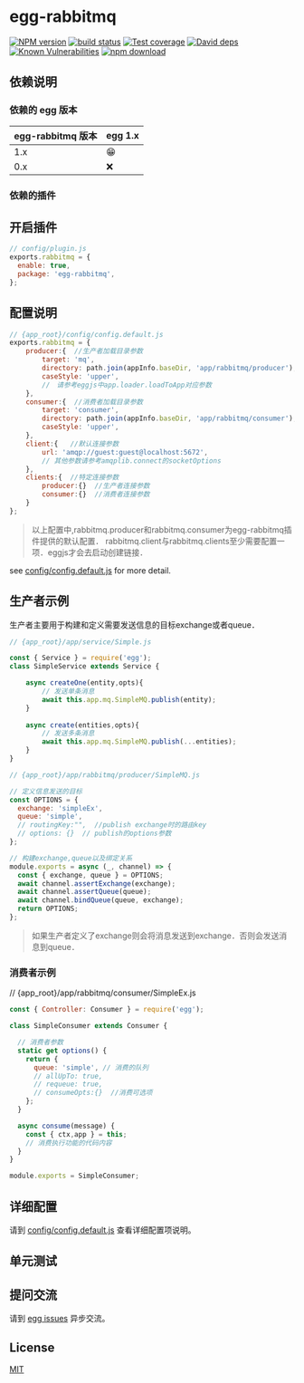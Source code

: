 # egg-rabbitmq

[![NPM version][npm-image]][npm-url]
[![build status][travis-image]][travis-url]
[![Test coverage][codecov-image]][codecov-url]
[![David deps][david-image]][david-url]
[![Known Vulnerabilities][snyk-image]][snyk-url]
[![npm download][download-image]][download-url]

[npm-image]: https://img.shields.io/npm/v/egg-rabbitmq.svg?style=flat-square
[npm-url]: https://npmjs.org/package/egg-rabbitmq
[travis-image]: https://img.shields.io/travis/eggjs/egg-rabbitmq.svg?style=flat-square
[travis-url]: https://travis-ci.org/eggjs/egg-rabbitmq
[codecov-image]: https://img.shields.io/codecov/c/github/eggjs/egg-rabbitmq.svg?style=flat-square
[codecov-url]: https://codecov.io/github/eggjs/egg-rabbitmq?branch=master
[david-image]: https://img.shields.io/david/eggjs/egg-rabbitmq.svg?style=flat-square
[david-url]: https://david-dm.org/eggjs/egg-rabbitmq
[snyk-image]: https://snyk.io/test/npm/egg-rabbitmq/badge.svg?style=flat-square
[snyk-url]: https://snyk.io/test/npm/egg-rabbitmq
[download-image]: https://img.shields.io/npm/dm/egg-rabbitmq.svg?style=flat-square
[download-url]: https://npmjs.org/package/egg-rabbitmq

<!--
Description here.
-->

## 依赖说明

### 依赖的 egg 版本

egg-rabbitmq 版本 | egg 1.x
--- | ---
1.x | 😁
0.x | ❌

### 依赖的插件
<!--

如果有依赖其它插件，请在这里特别说明。如

- security
- multipart

-->

## 开启插件

```js
// config/plugin.js
exports.rabbitmq = {
  enable: true,
  package: 'egg-rabbitmq',
};
```

## 配置说明

```js
// {app_root}/config/config.default.js
exports.rabbitmq = {
    producer:{  //生产者加载目录参数
        target: 'mq',
        directory: path.join(appInfo.baseDir, 'app/rabbitmq/producer'),
        caseStyle: 'upper',
        //　请参考eggjs中app.loader.loadToApp对应参数
    },
    consumer:{  //消费者加载目录参数
        target: 'consumer',
        directory: path.join(appInfo.baseDir, 'app/rabbitmq/consumer'),
        caseStyle: 'upper',
    },
    client:{   //默认连接参数
        url: 'amqp://guest:guest@localhost:5672',
        // 其他参数请参考amqplib.connect的socketOptions
    },
    clients:{  //特定连接参数
        producer:{}  //生产者连接参数
        consumer:{}  //消费者连接参数
    }
};
```

> 以上配置中,rabbitmq.producer和rabbitmq.consumer为egg-rabbitmq插件提供的默认配置．
> rabbitmq.client与rabbitmq.clients至少需要配置一项．eggjs才会去启动创建链接．

see [config/config.default.js](config/config.default.js) for more detail.

## 生产者示例 ##
生产者主要用于构建和定义需要发送信息的目标exchange或者queue．
``` javascript
// {app_root}/app/service/Simple.js

const { Service } = require('egg');
class SimpleService extends Service {

    async createOne(entity,opts){
        // 发送单条消息
        await this.app.mq.SimpleMQ.publish(entity);
    }
    
    async create(entities,opts){
        // 发送多条消息
        await this.app.mq.SimpleMQ.publish(...entities);
    }
}

```

``` javascript
// {app_root}/app/rabbitmq/producer/SimpleMQ.js

// 定义信息发送的目标
const OPTIONS = {
  exchange: 'simpleEx',
  queue: 'simple',
  // routingKey:"",  //publish exchange时的路由key
  // options: {}  // publish的options参数
};

// 构建exchange,queue以及绑定关系
module.exports = async (_, channel) => {
  const { exchange, queue } = OPTIONS;
  await channel.assertExchange(exchange);
  await channel.assertQueue(queue);
  await channel.bindQueue(queue, exchange);
  return OPTIONS;
};

```

> 如果生产者定义了exchange则会将消息发送到exchange．否则会发送消息到queue．

### 消费者示例 ###
// {app_root}/app/rabbitmq/consumer/SimpleEx.js

``` javascript
const { Controller: Consumer } = require('egg');

class SimpleConsumer extends Consumer {

  // 消费者参数
  static get options() {
    return {
      queue: 'simple', // 消费的队列
      // allUpTo: true,
      // requeue: true,
      // consumeOpts:{}  //消费可选项
    };
  }

  async consume(message) {
    const { ctx,app } = this;
    // 消费执行功能的代码内容
  }
}

module.exports = SimpleConsumer;
```
## 详细配置

请到 [config/config.default.js](config/config.default.js) 查看详细配置项说明。

## 单元测试

<!-- 描述如何在单元测试中使用此插件，例如 schedule 如何触发。无则省略。-->

## 提问交流

请到 [egg issues](https://github.com/kiba-zhao/egg-rabbitmq/issues) 异步交流。

## License

[MIT](LICENSE)
